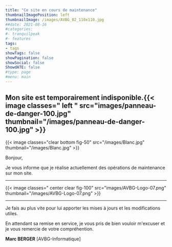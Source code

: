 ```yaml
---
title: "Ce site en cours de maintenance"
thumbnailImagePosition: left
thumbnailImage: /images/AVBG_02_110x110.jpg
##date: 2021-08-16
#categories:
#- tranquilpeak
#- features
tags:
- tags
showTags: false
showPagination: false
showSocial: false
ShowdATE: false
#type: page
#menu: main
---
```


## Mon site est temporairement indisponible.{{< image classes="  left " src="images/panneau-de-danger-100.jpg" thumbnail="/images/panneau-de-danger-100.jpg"  >}} 

{{< image classes="clear bottom fig-50" src="/images/Blanc.jpg" thumbnail="/images/Blanc.jpg"  >}} 

Bonjour, 

Je vous informe que je réalise actuellement des opérations de maintenance sur mon site.

***

{{< image classes="  center  clear fig-100" src="images/AVBG-Logo-07.png" thumbnail="/images/AVBG-Logo-07.png"  >}}

***

Je fais au plus vite pour lui apporter les mises à jours et les modifications utiles.

En attendant sa remise en service, je vous pris de bien vouloir m'excuser et je vous remercie de votre compréhention.

**Marc BERGER** [AVBG-Informatique]
